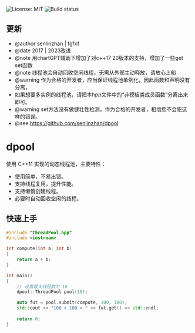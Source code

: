 ![License: MIT](https://img.shields.io/badge/License-MIT-yellow.svg) ![Build status](https://github.com/fgfxf/dpool/assets/38068739/31a6d592-063a-4d7a-b917-db896108bef8)
## 更新
* @author senlinzhan  | fgfxf
* @date 2017  | 2023改进
* @note 用chartGPT辅助下增加了对c++17 20版本的支持，增加了一些get set函数
* @note 线程池会自动回收空闲线程，无需从外部主动释放，请放心上船
* @warning 作为合格的开发者，应当保证线程池单例化，因此函数和声明没有分离，
* 如果想要多实例的线程池，请把本hpp文件中的“非模板类成员函数”分离出来即可。
* @warning set方法没有做健壮性检测，作为合格的开发者，相信您不会犯这样的错误。
* @see https://github.com/senlinzhan/dpool

# dpool 

使用 C++11 实现的动态线程池，主要特性：
- 使用简单，不易出错。 
- 支持线程复用，提升性能。
- 支持懒惰创建线程。
- 必要时自动回收空闲的线程。 

## 快速上手
```C++
#include "ThreadPool.hpp"
#include <iostream>

int compute(int a, int b)
{
    return a + b;
}

int main()
{
    // 设置最大线程数为 10
    dpool::ThreadPool pool(10);

    auto fut = pool.submit(compute, 100, 100);
    std::cout << "100 + 100 = " << fut.get() << std::endl;
    
    return 0;
}
```

